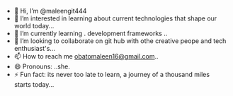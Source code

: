 - 👋 Hi, I’m @maleengit444
- 👀 I’m interested in learning about current technologies that shape our world today...
- 🌱 I’m currently learning . development frameworks ..
- 💞️ I’m looking to collaborate on git hub with othe creative peope and tech enthusiast's...
- 📫 How to reach me obatomaleen16@gmail.com..
- 😄 Pronouns: ..she.
- ⚡ Fun fact: its never too late to learn, a journey of a thousand miles starts today...

<!---
maleengit444/maleengit444 is a ✨ special ✨ repository because its `README.md` (this file) appears on your GitHub profile.
You can click the Preview link to take a look at your changes.
--->
